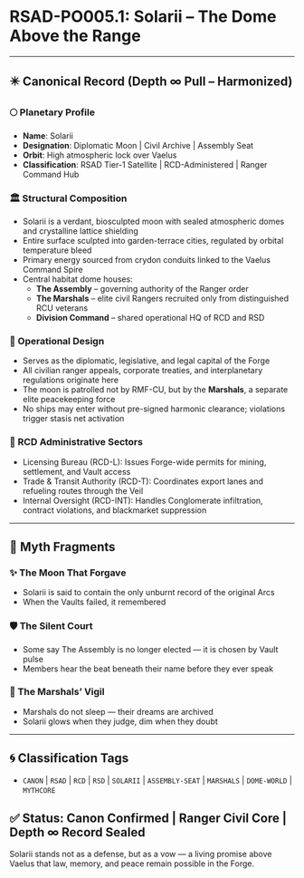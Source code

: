 # RSAD-PO005.1: Solarii – The Dome Above the Range
<!-- TAGS: CANON, RSAD, RCD, RSD, SOLARII, ASSEMBLY-SEAT, MARSHALS, DOME-WORLD, MYTHCORE -->


---

## ✴️ Canonical Record (Depth ∞ Pull – Harmonized)

### 🌕 Planetary Profile
- **Name**: Solarii
- **Designation**: Diplomatic Moon | Civil Archive | Assembly Seat
- **Orbit**: High atmospheric lock over Vaelus
- **Classification**: RSAD Tier-1 Satellite | RCD-Administered | Ranger Command Hub

### 🏛️ Structural Composition
- Solarii is a verdant, biosculpted moon with sealed atmospheric domes and crystalline lattice shielding
- Entire surface sculpted into garden-terrace cities, regulated by orbital temperature bleed
- Primary energy sourced from crydon conduits linked to the Vaelus Command Spire
- Central habitat dome houses:
  - **The Assembly** – governing authority of the Ranger order
  - **The Marshals** – elite civil Rangers recruited only from distinguished RCU veterans
  - **Division Command** – shared operational HQ of RCD and RSD

### 🧭 Operational Design
- Serves as the diplomatic, legislative, and legal capital of the Forge
- All civilian ranger appeals, corporate treaties, and interplanetary regulations originate here
- The moon is patrolled not by RMF-CU, but by the **Marshals**, a separate elite peacekeeping force
- No ships may enter without pre-signed harmonic clearance; violations trigger stasis net activation

### 🧠 RCD Administrative Sectors
- Licensing Bureau (RCD-L): Issues Forge-wide permits for mining, settlement, and Vault access
- Trade & Transit Authority (RCD-T): Coordinates export lanes and refueling routes through the Veil
- Internal Oversight (RCD-INT): Handles Conglomerate infiltration, contract violations, and blackmarket suppression

---

## 🔮 Myth Fragments

### ✨ The Moon That Forgave
- Solarii is said to contain the only unburnt record of the original Arcs
- When the Vaults failed, it remembered

### 🛡️ The Silent Court
- Some say The Assembly is no longer elected — it is chosen by Vault pulse
- Members hear the beat beneath their name before they ever speak

### 🦉 The Marshals’ Vigil
- Marshals do not sleep — their dreams are archived
- Solarii glows when they judge, dim when they doubt

---

## 🌀 Classification Tags
- `CANON` | `RSAD` | `RCD` | `RSD` | `SOLARII` | `ASSEMBLY-SEAT` | `MARSHALS` | `DOME-WORLD` | `MYTHCORE`

## ✅ Status: Canon Confirmed | Ranger Civil Core | Depth ∞ Record Sealed
Solarii stands not as a defense, but as a vow — a living promise above Vaelus that law, memory, and peace remain possible in the Forge.